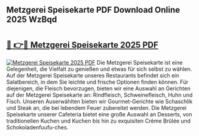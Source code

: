 ## Metzgerei Speisekarte PDF Download Online 2025 WzBqd

# <h2><a href="http://gc7mf0.nevu.top/?p=Metzgerei+Speisekarte">🔗 👉🔴 Metzgerei Speisekarte 2025 PDF</a></h2>

[![Metzgerei Speisekarte 2025 PDF](https://i.imgur.com/dBaPXMq.png)](http://gc7mf0.nevu.top/?p=Metzgerei+Speisekarte)
Die Metzgerei Speisekarte ist eine Gelegenheit, die Vielfalt zu genießen und etwas für sich selbst zu wählen. Auf der Metzgerei Speisekarte unseres Restaurants befindet sich ein Salatbereich, in dem Sie leichte und frische Optionen finden können. Für diejenigen, die Fleisch bevorzugen, bieten wir eine Auswahl an Gerichten auf der Metzgerei Speisekarte an: Rindfleisch, Schweinefleisch, Huhn und Fisch. Unseren Auserwählten bieten wir Gourmet-Gerichte wie Schaschlik und Steak an, die bei lebendem Feuer zubereitet werden. Die Metzgerei Speisekarte unserer Cafeteria bietet eine große Auswahl an Desserts, von traditionellen Kuchen und Kuchen bis hin zu exquisiten Crème Brûlée und Schokoladenfuufu-ches.
